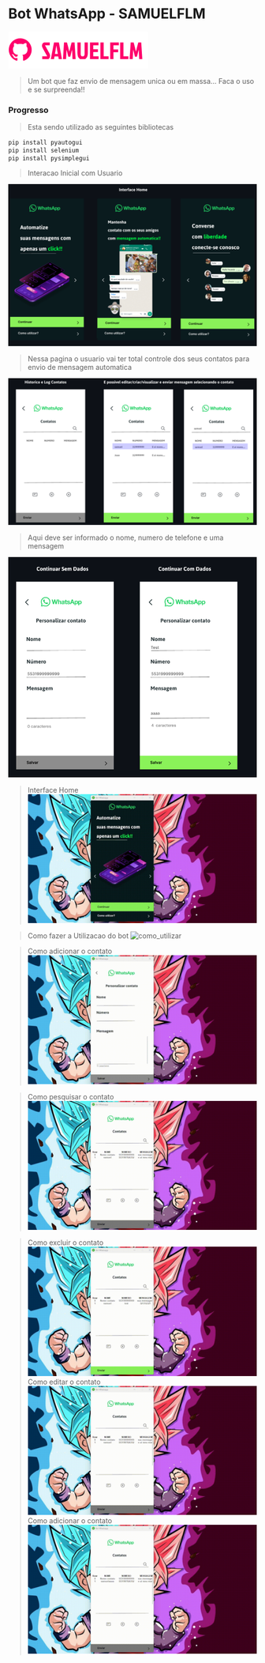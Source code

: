 # Bot WhatsApp - SAMUELFLM

<!---Esses são exemplos. Veja https://shields.io para outras pessoas ou para personalizar este conjunto de escudos. Você pode querer incluir dependências, status do projeto e informações de licença aqui--->

<img src="doc/img/logo.png" alt="logo_samuelflm">

> Um bot que faz envio de mensagem unica ou em massa... Faca o uso e se surpreenda!!

### Progresso

> Esta sendo utilizado as seguintes bibliotecas 

```shell
pip install pyautogui
pip install selenium
pip install pysimplegui
```
> Interacao Inicial com Usuario

<img src="doc//img//Interface Home.png" alt="home">

> Nessa pagina o usuario vai ter total controle dos seus contatos para envio de mensagem automatica

<img src="doc//img//Automacao.png" alt="automacao">


> Aqui deve ser informado o nome, numero de telefone e uma mensagem

<img src="doc//img//Automacao1.png" alt="automacao">

> Interface Home
![home](doc//img//home.gif)

> Como fazer a Utilizacao do bot
![como_utilizar](doc//img//comoutilizar.gif)

> Como adicionar o contato
![add_contato](doc//img//addcontato.gif)

> Como pesquisar o contato
![pesquisar](doc//img//pesquisar.gif)

> Como excluir o contato
![excluir](doc//img//excluir.gif)
> Como editar o contato
![editar](doc//img//editar.gif)
> Como adicionar o contato
![add](doc//img//add.gif)